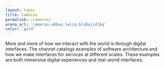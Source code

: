 ```yaml
---
layout: topic
title: Cameras
permalink: /cameras/
arena_url: 'cameras-u6bea_lwliq-blo8ajidl6q'
color: 'gold'
---
```


More and more of how we interact with the world is through digital interfaces. The channel catalogs examples of software architecture and how we make interfaces for services at different scales. These examples are both immersive digital experiences and real-world interfaces.
